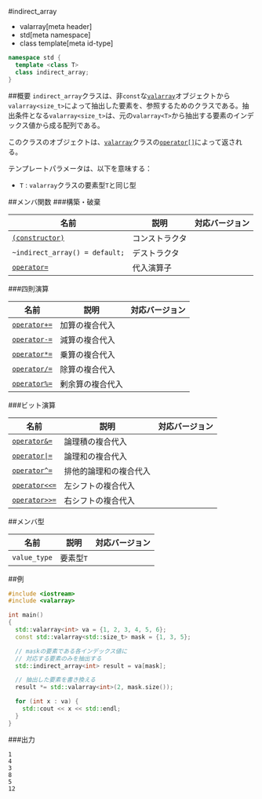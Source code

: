 #indirect_array
* valarray[meta header]
* std[meta namespace]
* class template[meta id-type]

```cpp
namespace std {
  template <class T>
  class indirect_array;
}
```

##概要
`indirect_array`クラスは、非`const`な[`valarray`](valarray.md)オブジェクトから`valarray<size_t>`によって抽出した要素を、参照するためのクラスである。抽出条件となる`valarray<size_t>`は、元の`valarray<T>`から抽出する要素のインデックス値から成る配列である。

このクラスのオブジェクトは、[`valarray`](valarray.md)クラスの[`operator[]`](valarray/op_at.md)によって返される。

テンプレートパラメータは、以下を意味する：

- `T` : `valarray`クラスの要素型`T`と同じ型


##メンバ関数
###構築・破棄

| 名前 | 説明 | 対応バージョン |
|-------------------------------------------------------|----------------|----------------|
| [`(constructor)`](indirect_array/op_constructor.md) | コンストラクタ | |
| `~indirect_array() = default;`                        | デストラクタ   | |
| [`operator=`](indirect_array/op_assign.md)          | 代入演算子     | |


###四則演算

| 名前 | 説明 | 対応バージョン |
|--------------------------------------------------------|------------------|-------|
| [`operator+=`](indirect_array/op_plus_assign.md)     | 加算の複合代入   | |
| [`operator-=`](indirect_array/op_minus_assign.md)    | 減算の複合代入   | |
| [`operator*=`](indirect_array/op_multiply_assign.md) | 乗算の複合代入   | |
| [`operator/=`](indirect_array/op_divide_assign.md)   | 除算の複合代入   | |
| [`operator%=`](indirect_array/op_modulo_assign.md)   | 剰余算の複合代入 | |


###ビット演算

| 名前 | 説明 | 対応バージョン |
|------------------------------------------------------------------|------------------------|-------|
| [`operator&=`](indirect_array/op_and_assign.md)                | 論理積の複合代入       | |
| [<code>operator&#x7C;=</code>](indirect_array/op_or_assign.md) | 論理和の複合代入       | |
| [`operator^=`](indirect_array/op_xor_assign.md)                | 排他的論理和の複合代入 | |
| [`operator<<=`](indirect_array/op_left_shift_assign.md)        | 左シフトの複合代入     | |
| [`operator>>=`](indirect_array/op_right_shift_assign.md)       | 右シフトの複合代入     | |


##メンバ型

| 名前         | 説明      | 対応バージョン |
|--------------|-----------|----------------|
| `value_type` | 要素型`T` | |


##例
```cpp
#include <iostream>
#include <valarray>

int main()
{
  std::valarray<int> va = {1, 2, 3, 4, 5, 6};
  const std::valarray<std::size_t> mask = {1, 3, 5};

  // maskの要素である各インデックス値に
  // 対応する要素のみを抽出する
  std::indirect_array<int> result = va[mask];

  // 抽出した要素を書き換える
  result *= std::valarray<int>(2, mask.size());

  for (int x : va) {
    std::cout << x << std::endl;
  }
}
```


###出力
```
1
4
3
8
5
12
```


